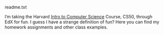 readme.txt

I’m taking the Harvard [Intro to Computer Science](https://www.edx.org/course/introduction-computer-science-harvardx-cs50x?gclid=CI3quO7ojsoCFZEXHwodDk4Kiw) Course, CS50, through EdX for fun. I guess I have a strange definition of fun? Here you can find my homework assignments and other class examples. 